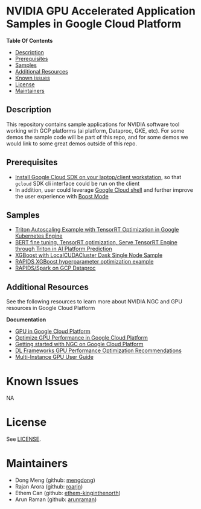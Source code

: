 # NVIDIA GPU Accelerated Application Samples in Google Cloud Platform

**Table Of Contents**
- [Description](#description)
- [Prerequisites](#prerequisites)
- [Samples](#samples)
- [Additional Resources](#additional-resources)
- [Known issues](#known-issues)
- [License](#license)
- [Maintainers](#maintainers)

## Description

This repository contains sample applications for NVIDIA software tool working with GCP platforms (ai platform, Dataproc, GKE, etc).
For some demos the sample code will be part of this repo, and for some demos we would link to some great demos outside of this repo.


## Prerequisites

 - [Install Google Cloud SDK on your laptop/client workstation](https://cloud.google.com/sdk/docs/install), so that `gcloud` SDK cli interface could be run on the client
 - In addition, user could leverage [Google Cloud shell](https://cloud.google.com/shell/docs/launching-cloud-shell) and further improve the user experience with [Boost Mode](https://cloud.google.com/shell/docs/how-cloud-shell-works#boost_mode)

## Samples

 - [Triton Autoscaling Example with TensorRT Optimization in Google Kubernetes Engine](kubernetes-engine-samples/triton_gke)
 - [BERT fine tuning, TensorRT optimization, Serve TensorRT Engine through Triton in AI Platform Prediction ](ai-platform-samples/bert_on_caip)
 - [XGBoost with LocalCUDACluster Dask Single Node Sample](ai-platform-samples/xgboost_single_node/gcsfs_localcuda)
 - [RAPIDS XGBoost hyperparameter optimization example](https://github.com/rapidsai/cloud-ml-examples/tree/main/gcp)
 - [RAPIDS/Spark on GCP Dataproc](https://nvidia.github.io/spark-rapids/docs/get-started/getting-started-gcp.html)

## Additional Resources

See the following resources to learn more about NVIDIA NGC and GPU resources in Google Cloud Platform

**Documentation**

- [GPU in Google Cloud Platform](https://cloud.google.com/gpu)
- [Optimize GPU Performance in Google Cloud Platform](https://cloud.google.com/compute/docs/gpus/optimize-gpus)
- [Getting started with NGC on Google Cloud Platform](https://docs.nvidia.com/ngc/ngc-gcp-setup-guide/index.html#abstract)
- [DL Frameworks GPU Performance Optimization Recommendations](https://docs.nvidia.com/deeplearning/performance/dl-performance-getting-started/index.html#broad-recs)
- [Multi-Instance GPU User Guide](https://docs.nvidia.com/datacenter/tesla/mig-user-guide/index.html#abstract)

# Known Issues

NA

# License

See [LICENSE](LICENSE).

# Maintainers

- Dong Meng (github: [mengdong](https://github.com/mengdong))
- Rajan Arora (github: [roarjn](https://github.com/roarjn))
- Ethem Can (github: [ethem-kinginthenorth](https://github.com/ethem-kinginthenorth))
- Arun Raman (github: [arunraman](https://github.com/arunraman))
